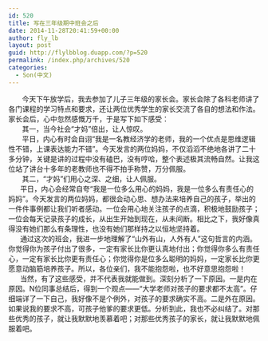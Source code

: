 ```yaml
---
id: 520
title: 写在三年级期中班会之后
date: 2014-11-28T20:41:59+00:00
author: fly_lb
layout: post
guid: http://flylbblog.duapp.com/?p=520
permalink: /index.php/archives/520
categories:
  - Son(中文)
---
```

<div>
         今天下午放学后，我去参加了儿子三年级的家长会。家长会除了各科老师讲了各门课程的学习特点和要求，还让两位优秀学生的家长交流了各自的想法和作法。家长会后，心中忽然感慨万千，于是写下如下感受：
</div>

<div>
         其一，当今社会“才妈”倍出，让人惊叹。
</div>

<div>
         平日，内心有时会自诩“我是一名教经济学的老师，我的一个优点是思维逻辑性不错，上课表达能力不错”。今天发言的两位妈妈，不仅滔滔不绝地各讲了二十多分钟，关键是讲的过程中没有磕巴，没有哼哈，整个表述极其流畅自然。让我这位站了讲台十多年的老教师也不得不拍手称赞，万分佩服。
</div>

<div>
         其二，“才妈”们用心之深、之细，让人佩服。
</div>

<div>
        平日，内心会经常自夸“我是一位多么用心的妈妈，我是一位多么有责任心的妈妈”。今天发言的两位妈妈，都很会动心思、想办法来培养自己的孩子，举出的一件件事例都让我们听者感动。一位会用心地关注孩子的点滴，积极地鼓励孩子；一位会每天记录孩子的成长，从出生开始到现在，从未间断。相比之下，我好像真得没有她们那么有条理性，也没有她们那样持之以恒地坚持着。
</div>

<div>
        通过这次的班会，我进一步地理解了“山外有山，人外有人”这句哲言的内涵。你觉得你为孩子付出了很多，一定有家长比你更认真地付出；你觉得你多么有责任心，一定有家长比你更有责任心；你觉得你是位多么聪明的妈妈，一定家长比你更愿意动脑筋培养孩子。所以，各位亲们，我不能抱怨啦，也不好意思抱怨啦！
</div>

<div>
        当然，有了这些感受，并不代表我就能做到。深刻分析了一下原因。一是内在原因。N位同事总结后，得到一个观点——“大学老师对孩子的要求都不太高”。仔细端详了一下自己，我好像不是个例外，对孩子的要求确实不高。二是外在原因。如果说我的要求不高，可孩子他爹的要求更低。分析到此，我也不必纠结了。对那些优秀的孩子，就让我默默地羡慕着吧；对那些优秀孩子的家长，就让我默默地佩服着吧。
</div>
